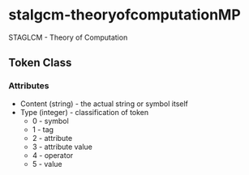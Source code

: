 # stalgcm-theoryofcomputationMP
STAGLCM - Theory of Computation

## Token Class
### Attributes
* Content (string) - the actual string or symbol itself
* Type (integer) - classification of token
    * 0 - symbol
    * 1 - tag
    * 2 - attribute
    * 3 - attribute value
    * 4 - operator
    * 5 - value


